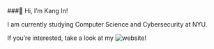 ###👋 Hi, I’m Kang In!

I am currently studying Computer Science and Cybersecurity at NYU.

If you’re interested, take a look at my ![website](https://kangin.me)!
